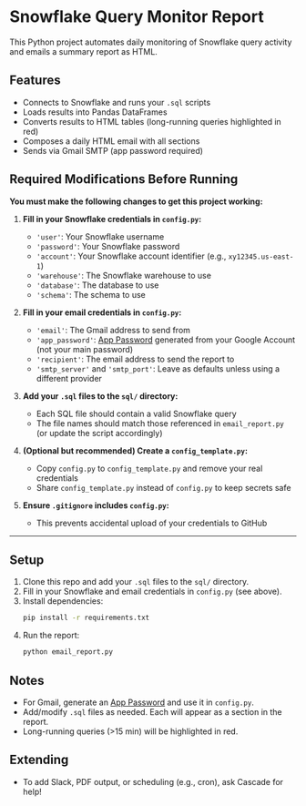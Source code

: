 # Snowflake Query Monitor Report

This Python project automates daily monitoring of Snowflake query activity and emails a summary report as HTML.

## Features
- Connects to Snowflake and runs your `.sql` scripts
- Loads results into Pandas DataFrames
- Converts results to HTML tables (long-running queries highlighted in red)
- Composes a daily HTML email with all sections
- Sends via Gmail SMTP (app password required)

## Required Modifications Before Running
**You must make the following changes to get this project working:**

1. **Fill in your Snowflake credentials in `config.py`:**
   - `'user'`: Your Snowflake username
   - `'password'`: Your Snowflake password
   - `'account'`: Your Snowflake account identifier (e.g., `xy12345.us-east-1`)
   - `'warehouse'`: The Snowflake warehouse to use
   - `'database'`: The database to use
   - `'schema'`: The schema to use

2. **Fill in your email credentials in `config.py`:**
   - `'email'`: The Gmail address to send from
   - `'app_password'`: [App Password](https://support.google.com/accounts/answer/185833?hl=en) generated from your Google Account (not your main password)
   - `'recipient'`: The email address to send the report to
   - `'smtp_server'` and `'smtp_port'`: Leave as defaults unless using a different provider

3. **Add your `.sql` files to the `sql/` directory:**
   - Each SQL file should contain a valid Snowflake query
   - The file names should match those referenced in `email_report.py` (or update the script accordingly)

4. **(Optional but recommended) Create a `config_template.py`:**
   - Copy `config.py` to `config_template.py` and remove your real credentials
   - Share `config_template.py` instead of `config.py` to keep secrets safe

5. **Ensure `.gitignore` includes `config.py`:**
   - This prevents accidental upload of your credentials to GitHub

---

## Setup
1. Clone this repo and add your `.sql` files to the `sql/` directory.
2. Fill in your Snowflake and email credentials in `config.py` (see above).
3. Install dependencies:
   ```bash
   pip install -r requirements.txt
   ```
4. Run the report:
   ```bash
   python email_report.py
   ```

## Notes
- For Gmail, generate an [App Password](https://support.google.com/accounts/answer/185833?hl=en) and use it in `config.py`.
- Add/modify `.sql` files as needed. Each will appear as a section in the report.
- Long-running queries (>15 min) will be highlighted in red.

## Extending
- To add Slack, PDF output, or scheduling (e.g., cron), ask Cascade for help!
